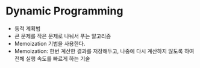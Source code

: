 # Dynamic Programming
- 동적 계획법
- 큰 문제를 작은 문제로 나눠서 푸는 알고리즘
- Memoization 기법을 사용한다.
- Memoization: 한번 계산한 결과를 저장해두고, 나중에 다시 계산하지 않도록 하여 전체 실행 속도를 빠르게 하는 기술